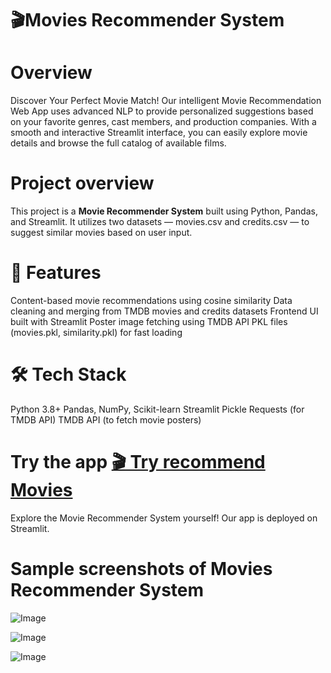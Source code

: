 # 🎬Movies Recommender System


#  Overview
Discover Your Perfect Movie Match! Our intelligent Movie Recommendation Web App uses advanced NLP to provide personalized suggestions based on your favorite genres, cast members, and production companies. With a smooth and interactive Streamlit interface, you can easily explore movie details and browse the full catalog of available films.



#  Project overview
This project is a **Movie Recommender System** built using Python, Pandas, and Streamlit. It utilizes two datasets — movies.csv and credits.csv — to suggest similar movies based on user input.



#  🚀 Features
Content-based movie recommendations using cosine similarity
Data cleaning and merging from TMDB movies and credits datasets
Frontend UI built with Streamlit
Poster image fetching using TMDB API
PKL files (movies.pkl, similarity.pkl) for fast loading



#  🛠️ Tech Stack
Python 3.8+
Pandas, NumPy, Scikit-learn
Streamlit
Pickle
Requests (for TMDB API)
TMDB API (to fetch movie posters)



# Try the app [🎬 Try recommend Movies](https://movies-recommender-system-usingml.streamlit.app/)
Explore the Movie Recommender System yourself! Our app is deployed on Streamlit. 



#  Sample screenshots of Movies Recommender System

![Image](https://github.com/user-attachments/assets/38791939-9f4c-4623-b458-98a842173727)

![Image](https://github.com/user-attachments/assets/3d0614b0-7183-408c-9c7b-a61a505eeb0a)

![Image](https://github.com/user-attachments/assets/507d99c9-82d4-4127-b58c-e72420d27d8e)

